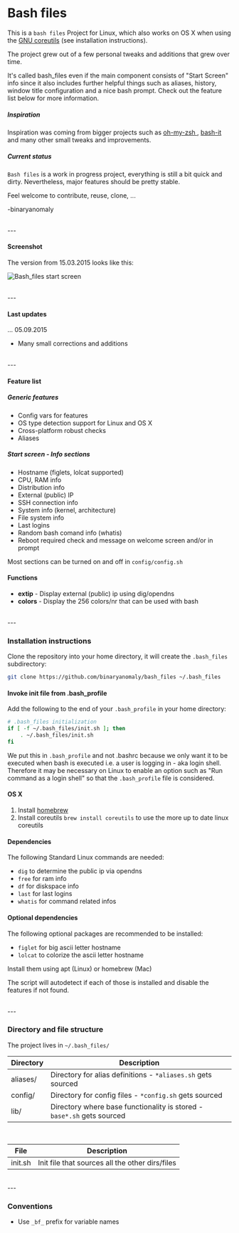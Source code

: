 # Bash files

This is a `bash files` Project for Linux, which also works on OS X when using the [GNU coreutils](https://www.gnu.org/software/coreutils/coreutils.html) (see installation instructions).

The project grew out of a few personal tweaks and additions that grew over time.

It's called bash_files even if the main component consists of "Start Screen" info since it also includes further helpful things such as aliases, history, window title configuration and a nice bash prompt. Check out the feature list below for more information.

##### Inspiration
Inspiration was coming from bigger projects such as [oh-my-zsh
](https://github.com/robbyrussell/oh-my-zsh/tree/master/lib), [bash-it](https://github.com/revans/bash-it) and many other small tweaks and improvements.

##### Current status
`Bash files` is a work in progress project, everything is still a bit quick and dirty. Nevertheless, major features should be pretty stable.

Feel welcome to contribute, reuse, clone, ...

-binaryanomaly

<br>
---

#### Screenshot
The version from 15.03.2015 looks like this:

![Bash_files start screen](http://i.imgur.com/2D5fg2D.png "Bash_files start screen")

<br>
---
<br>

#### Last updates

... 05.09.2015
- Many small corrections and additions

<br>
---
<br>


#### Feature list

##### Generic features
 - Config vars for features
 - OS type detection support for Linux and OS X
 - Cross-platform robust checks
 - Aliases


##### Start screen - Info sections
 - Hostname (figlets, lolcat supported)
 - CPU, RAM info
 - Distribution info
 - External (public) IP
 - SSH connection info
 - System info (kernel, architecture)
 - File system info
 - Last logins
 - Random bash comand info (whatis)
 - Reboot required check and message on welcome screen and/or in prompt

Most sections can be turned on and off in `config/config.sh`

#### Functions
 - **extip** - Display external (public) ip using dig/opendns
 - **colors** - Display the 256 colors/nr that can be used with bash

<br>
---
<br>


### Installation instructions

Clone the repository into your home directory, it will create the `.bash_files` subdirectory:

```bash
git clone https://github.com/binaryanomaly/bash_files ~/.bash_files
```


#### Invoke init file from .bash_profile

Add the following to the end of your `.bash_profile` in your home directory:

```bash
# .bash_files initialization
if [ -f ~/.bash_files/init.sh ]; then
    . ~/.bash_files/init.sh
fi
```

We put this in `.bash_profile` and not .bashrc because we only want it to be executed when bash is executed i.e. a user is logging in - aka login shell.
Therefore it may be necessary on Linux to enable an option such as "Run command as a login shell" so that the `.bash_profile` file is considered.

#### OS X

1. Install [homebrew](http://brew.sh)
2. Install coreutils ```brew install coreutils``` to use the more up to date linux coreutils

#### Dependencies

The following Standard Linux commands are needed:

- `dig` to determine the public ip via opendns
- `free` for ram info
- `df` for diskspace info
- `last` for last logins
- `whatis` for command related infos


#### Optional dependencies

The following optional packages are recommended to be installed:

- `figlet` for big ascii letter hostname
- `lolcat` to colorize the ascii letter hostname

Install them using apt (Linux) or homebrew (Mac)

The script will autodetect if each of those is installed and disable the features if not found.



<br>
---
<br>

### Directory and file structure

The project lives in `~/.bash_files/`

| Directory | Description |
| ---- | ----------- |
| aliases/  | Directory for alias definitions - `*aliases.sh` gets sourced |
| config/  | Directory for config files - `*config.sh` gets sourced |
| lib/ | Directory where base functionality is stored - `base*.sh` gets sourced |

<br>


| File | Description |
| ---- | ----------- |
| init.sh  | Init file that sources all the other dirs/files |

<br>
---
<br>

### Conventions

 - Use `_bf_` prefix for variable names
